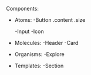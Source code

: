 Components:
  * Atoms:
    -Button
      .content
      .size
      
    -Input
    -Icon
  * Molecules:
    -Header
    -Card
  * Organisms:
    -Explore

  * Templates:
    -Section 